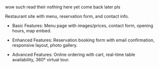 wow such read 
their nothing here yet 
come back later 
pls

Restaurant site with menu, reservation form, and contact info.

- Basic Features: Menu page with images/prices, contact form, opening hours, map embed.

- Enhanced Features: Reservation booking form with email confirmation, responsive layout, photo gallery.

- Advanced Features: Online ordering with cart, real-time table availability, 360° virtual tour.
